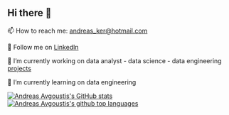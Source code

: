 ## Hi there 👋

📫 How to reach me: andreas_ker@hotmail.com

💬 Follow me on [Linkedln](https://www.linkedin.com/in/andreasavgoustis)

🔭 I’m currently working on data analyst - data science - data engineering [projects](https://andreasavgou.github.io/) 

🌱 I’m currently learning on data engineering

[![Andreas Avgoustis's GitHub stats](https://github-readme-stats.vercel.app/api?username=AndreasAvgou)](https://github.com/anuraghazra/github-readme-stats)
[![Andreas Avgoustis's github top languages](https://github-readme-stats.vercel.app/api/top-langs/?username=AndreasAvgou)](https://github.com/amarvin/amarvin)

<!--
**AndreasAvgou/AndreasAvgou** is a ✨ _special_ ✨ repository because its `README.md` (this file) appears on your GitHub profile.

Here are some ideas to get you started:

- 🔭 I’m currently working on ...
- 🌱 I’m currently learning ...
- 👯 I’m looking to collaborate on ...
- 🤔 I’m looking for help with ...
- 💬 Ask me about ...
 📫 How to reach me: ...
- 😄 Pronouns: ...
- ⚡ Fun fact: ...
-->
